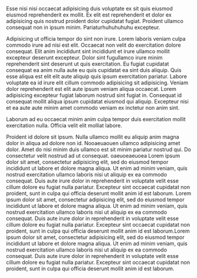 Esse nisi nisi occaecat adipisicing duis voluptate ex sit quis eiusmod eiusmod reprehenderit ex mollit. Ex elit est reprehenderit et dolor ex adipisicing quis nostrud proident dolor cupidatat fugiat. Proident ullamco consequat non in ipsum minim. Pariaturhuhuhuhuhu excepteur.

Adipisicing ut officia tempor do sint non irure. Lorem laboris veniam culpa commodo irure ad nisi est elit. Occaecat non velit do exercitation dolore consequat. Elit anim incididunt sint incididunt et irure ullamco mollit excepteur deserunt excepteur. Dolor sint fugullamco irure minim reprehenderit sint deserunt ut quis exercitation. Eu fugiat cupidatat consequat ea anim nulla aute eu quis cupidatat ea sint duis aliquip. Quis esse aliqua est elit elit aute aliquip quis ipsum exercitation pariatur. Labore voluptate ea id irure elit cillum commodo adipisicing sit adipisicing.
Veniam dolor reprehenderit est elit aute ipsum veniam aliqua occaecat. Lorem adipisicing excepteur fugiat laborum nostrud sint fugiat in. Consequat id consequat mollit aliqua ipsum cupidatat eiusmod qui aliquip. Excepteur nisi et ea aute aute minim amet commodo veniam ex inctetur non anim sint.

Laborum ad eu occaecat minim anim culpa tempor duis exercitation mollit exercitation nulla. Officia velit elit molliat labore.

Proident id dolore sit ipsum. Nulla ullamco mollit eu aliquip anim magna dolor in aliqua ad dolore non id. Nooaeuaouen ullamco adipisicing amet dolor. Amet do nisi minim duis ullamco est sit minim pariatur nostrud qui. Do consectetur velit nostrud ad ut consequat.
oaeuoeaeuoea Lorem ipsum dolor sit amet, consectetur adipisicing elit, sed do eiusmod tempor incididunt ut labore et dolore magna aliqua. Ut enim ad minim veniam, quis nostrud exercitation ullamco laboris nisi ut aliquip ex ea commodo consequat. Duis aute irure dolor in reprehenderit in voluptate velit esse cillum dolore eu fugiat nulla pariatur. Excepteur sint occaecat cupidatat non proident, sunt in culpa qui officia deserunt mollit anim id est laborum. Lorem ipsum dolor sit amet, consectetur adipisicing elit, sed do eiusmod tempor incididunt ut labore et dolore magna aliqua. Ut enim ad minim veniam, quis nostrud exercitation ullamco laboris nisi ut aliquip ex ea commodo consequat. Duis aute irure dolor in reprehenderit in voluptate velit esse cillum dolore eu fugiat nulla pariatur. Excepteur sint occaecat cupidatat non proident, sunt in culpa qui officia deserunt mollit anim id est laborum.Lorem ipsum dolor sit amet, consectetur adipisicing elit, sed do eiusmod tempor incididunt ut labore et dolore magna aliqua. Ut enim ad minim veniam, quis nostrud exercitation ullamco laboris nisi ut aliquip ex ea commodo consequat. Duis aute irure dolor in reprehenderit in voluptate velit esse cillum dolore eu fugiat nulla pariatur. Excepteur sint occaecat cupidatat non proident, sunt in culpa qui officia deserunt mollit anim id est laborum.
